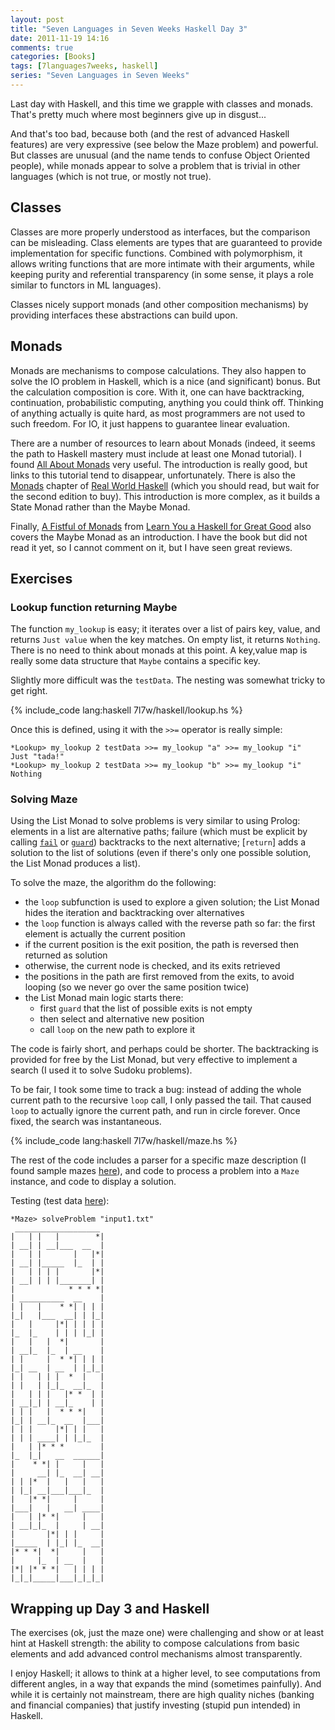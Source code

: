 ```yaml
---
layout: post
title: "Seven Languages in Seven Weeks Haskell Day 3"
date: 2011-11-19 14:16
comments: true
categories: [Books]
tags: [7languages7weeks, haskell]
series: "Seven Languages in Seven Weeks"
---
```

Last day with Haskell, and this time we grapple with classes and monads. That's pretty much where most beginners give up in disgust...
<!--more-->

And that's too bad, because both (and the rest of advanced Haskell features) are very expressive (see below the Maze problem) and powerful. But classes are unusual (and the name tends to confuse Object Oriented people), while monads appear to solve a problem that is trivial in other languages (which is not true, or mostly not true).

Classes
-------

Classes are more properly understood as interfaces, but the comparison can be misleading. Class elements are types that are guaranteed to provide implementation for specific functions. Combined with polymorphism, it allows writing functions that are more intimate with their arguments, while keeping purity and referential transparency (in some sense, it plays a role similar to functors in ML languages).

Classes nicely support monads (and other composition mechanisms) by providing interfaces these abstractions can build upon.

Monads
------

Monads are mechanisms to compose calculations. They also happen to solve the IO problem in Haskell, which is a nice (and significant) bonus. But the calculation composition is core. With it, one can have backtracking, continuation, probabilistic computing, anything you could think off. Thinking of anything actually is quite hard, as most programmers are not used to such freedom. For IO, it just happens to guarantee linear evaluation.

There are a number of resources to learn about Monads (indeed, it seems the path to Haskell mastery must include at least one Monad tutorial). I found  [All About Monads](http://monads.haskell.cz/html/) very useful. The introduction is really good, but links to this tutorial tend to disappear, unfortunately. There is also the [Monads](http://book.realworldhaskell.org/read/monads.html) chapter of [Real World Haskell](http://book.realworldhaskell.org/) (which you should read, but wait for the second edition to buy). This introduction is more complex, as it builds a State Monad rather than the Maybe Monad.

Finally, [A Fistful of Monads](http://learnyouahaskell.com/a-fistful-of-monads) from [Learn You a Haskell for Great Good](http://learnyouahaskell.com/) also covers the Maybe Monad as an introduction. I have the book but did not read it yet, so I cannot comment on it, but I have seen great reviews.

Exercises
---------

### Lookup function returning Maybe

The function `my_lookup` is easy; it iterates over a list of pairs key, value, and returns `Just value` when the key matches. On empty list, it returns `Nothing`. There is no need to think about monads at this point. A key,value map is really some data structure that `Maybe` contains a specific key.

Slightly more difficult was the `testData`. The nesting was somewhat tricky to get right.

{% include_code lang:haskell 7l7w/haskell/lookup.hs %}

Once this is defined, using it with the `>>=` operator is really simple:

```
*Lookup> my_lookup 2 testData >>= my_lookup "a" >>= my_lookup "i"
Just "tada!"
*Lookup> my_lookup 2 testData >>= my_lookup "b" >>= my_lookup "i"
Nothing
```

### Solving Maze

Using the List Monad to solve problems is very similar to using Prolog: elements in a list are alternative paths; failure (which must be explicit by calling [`fail`](http://www.haskell.org/ghc/docs/latest/html/libraries/base-4.4.1.0/Prelude.html#v:fail) or [`guard`](http://www.haskell.org/ghc/docs/latest/html/libraries/base-4.4.1.0/Control-Monad.html#v:guard)) backtracks to the next alternative; [`return`] adds a solution to the list of solutions (even if there's only one possible solution, the List Monad produces a list).

To solve the maze, the algorithm do the following:

 * the `loop` subfunction is used to explore a given solution; the List Monad hides the iteration and backtracking over alternatives
 * the `loop` function is always called with the reverse path so far: the first element is actually the current position
 * if the current position is the exit position, the path is reversed then returned as solution
 * otherwise, the current node is checked, and its exits retrieved
 * the positions in the path are first removed from the exits, to avoid looping (so we never go over the same position twice)
 * the List Monad main logic starts there:
   * first `guard` that the list of possible exits is not empty
   * then select and alternative new position
   * call `loop` on the new path to explore it

The code is fairly short, and perhaps could be shorter. The backtracking is provided for free by the List Monad, but very effective to implement a search (I used it to solve Sudoku problems).

To be fair, I took some time to track a bug: instead of adding the whole current path to the recursive `loop` call, I only passed the tail. That caused `loop` to actually ignore the current path, and run in circle forever. Once fixed, the search was instantaneous.

{% include_code lang:haskell 7l7w/haskell/maze.hs %}

The rest of the code includes a parser for a specific maze description (I found sample mazes [here](http://benjamin-meyer.blogspot.com/2005/01/ascii-maze-ment-puzzle.html)), and code to process a problem into a `Maze` instance, and code to display a solution.

Testing (test data [here](https://github.com/icefox/asciimaze/blob/master/sample-mazes/input1.txt)):
```
*Maze> solveProblem "input1.txt"
 ___________________
|   | |   |        *|
| __| | __|___  __  |
|   | |       |   |*|
| __| |_____  |_  | |
|   | | | |       |*|
| __| | | |_______| |
|            * * * *|
| __________  __    |
| |   |    * *| | | |
|_|   |___  __| | |_|
|   |     |*| | | | |
|_  |_    | | | |_| |
|   |   |  *|       |
| __|_  |_  | __    |
| |     |  * *| | | |
|_| __  | __  | |_|_|
| |   | | |  *  |   |
| |   | |_|_  __|_  |
|   | | |   |* *  | |
| __|_| | __|_    | |
| | |   |  * * *|   |
|_| | __|_  __  |___|
| | |     |*| | |   |
| | | ____| | |_|_  |
|   | |* * *        |
|_  |_|   __  ______|
|    * *| |     |   |
|     __| |_  __| __|
| | |*  |   |   |   |
| |_| __|___|___|_  |
|   |* *|     |     |
|___|   |   __| ____|
|   | |* *|     |   |
| __|_|_  |     | __|
|       |*| | |     |
|_____  | |_| |_  __|
|* * *|  *|     |   |
|     |_  | __  |   |
|*| |* * *|   | | | |
|_|_|_____|___|_|_|_|
```

Wrapping up Day 3 and Haskell
-----------------------------
The exercises (ok, just the maze one) were challenging and show or at least hint at Haskell strength: the ability to compose calculations from basic elements and add advanced control mechanisms almost transparently.

I enjoy Haskell; it allows to think at a higher level, to see computations from different angles, in a way that expands the mind (sometimes painfully). And while it is certainly not mainstream, there are high quality niches (banking and financial companies) that justify investing (stupid pun intended) in Haskell.